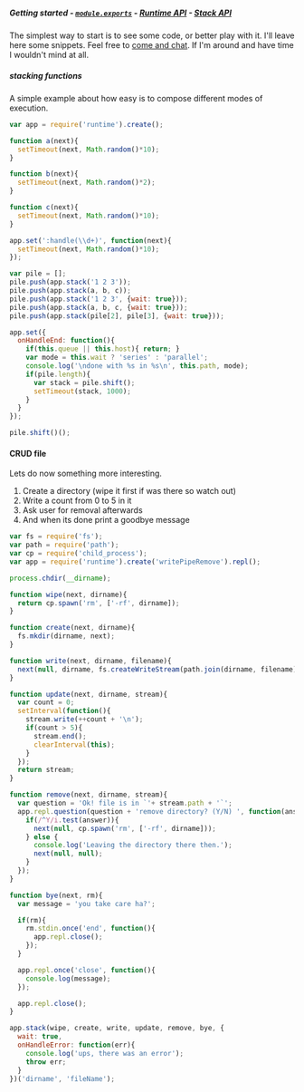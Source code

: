 ##### Getting started - [`module.exports`][t-module] - [Runtime API][t-runtime-api] - [Stack API][t-stack-api]

The simplest way to start is to see some code, or better play with it. I'll leave here some snippets. Feel free to [come and chat](https://gitter.im/stringparser/gulp-runtime). If I'm around and have time I wouldn't mind at all.

##### stacking functions

A simple example about how easy is to compose different modes of execution.

```js
var app = require('runtime').create();

function a(next){
  setTimeout(next, Math.random()*10);
}

function b(next){
  setTimeout(next, Math.random()*2);
}

function c(next){
  setTimeout(next, Math.random()*10);
}

app.set(':handle(\\d+)', function(next){
  setTimeout(next, Math.random()*10);
});

var pile = [];
pile.push(app.stack('1 2 3'));
pile.push(app.stack(a, b, c));
pile.push(app.stack('1 2 3', {wait: true}));
pile.push(app.stack(a, b, c, {wait: true}));
pile.push(app.stack(pile[2], pile[3], {wait: true}));

app.set({
  onHandleEnd: function(){
    if(this.queue || this.host){ return; }
    var mode = this.wait ? 'series' : 'parallel';
    console.log('\ndone with %s in %s\n', this.path, mode);
    if(pile.length){
      var stack = pile.shift();
      setTimeout(stack, 1000);
    }
  }
});

pile.shift()();
```

#### CRUD file

Lets do now something more interesting.

1. Create a directory (wipe it first if was there so watch out)
1. Write a count from 0 to 5 in it
1. Ask user for removal afterwards
1. And when its done print a goodbye message

```js
var fs = require('fs');
var path = require('path');
var cp = require('child_process');
var app = require('runtime').create('writePipeRemove').repl();

process.chdir(__dirname);

function wipe(next, dirname){
  return cp.spawn('rm', ['-rf', dirname]);
}

function create(next, dirname){
  fs.mkdir(dirname, next);
}

function write(next, dirname, filename){
  next(null, dirname, fs.createWriteStream(path.join(dirname, filename)));
}

function update(next, dirname, stream){
  var count = 0;
  setInterval(function(){
    stream.write(++count + '\n');
    if(count > 5){
      stream.end();
      clearInterval(this);
    }
  });
  return stream;
}

function remove(next, dirname, stream){
  var question = 'Ok! file is in `'+ stream.path + '`';
  app.repl.question(question + 'remove directory? (Y/N) ', function(answer){
    if(/^Y/i.test(answer)){
      next(null, cp.spawn('rm', ['-rf', dirname]));
    } else {
      console.log('Leaving the directory there then.');
      next(null, null);
    }
  });
}

function bye(next, rm){
  var message = 'you take care ha?';

  if(rm){
    rm.stdin.once('end', function(){
      app.repl.close();
    });
  }

  app.repl.once('close', function(){
    console.log(message);
  });

  app.repl.close();
}

app.stack(wipe, create, write, update, remove, bye, {
  wait: true,
  onHandleError: function(err){
    console.log('ups, there was an error');
    throw err;
  }
})('dirname', 'fileName');
```


<!--
  x-: is for just a link
  t-: is for doc's toc
-->

[t-docs]: http://github.com/stringparser/runtime/tree/master/docs

[t-module]: http://github.com/stringparser/runtime/tree/master/docs/api/readme.md

[t-stack-api]: http://github.com/stringparser/runtime/tree/master/docs/api/stack.md

[t-runtime-api]: http://github.com/stringparser/runtime/tree/master/docs/api/runtime.md

[x-completer]: http://github.com/stringparser/runtime/tree/master/lib/completer.js
